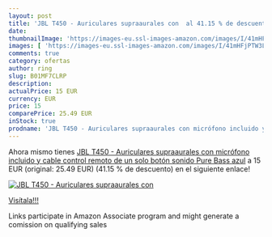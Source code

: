```yaml
---
layout: post
title: 'JBL T450 - Auriculares supraaurales con  al 41.15 % de descuento'
date: 
thumbnailImage: 'https://images-eu.ssl-images-amazon.com/images/I/41mHFjPTW3L._SL200_.jpg'
images: [ 'https://images-eu.ssl-images-amazon.com/images/I/41mHFjPTW3L._SL200_.jpg' ]
comments: true
category: ofertas
author: ring
slug: B01MF7CLRP
description:
actualPrice: 15 EUR
currency: EUR
price: 15
comparePrice: 25.49 EUR
inStock: true
prodname: 'JBL T450 - Auriculares supraaurales con micrófono incluido y cable  control remoto de un solo botón  sonido Pure Bass  azul'
---
```


Ahora mismo tienes [JBL T450 - Auriculares supraaurales con micrófono incluido y cable  control remoto de un solo botón  sonido Pure Bass  azul](https://www.amazon.es/dp/B01MF7CLRP/?tag=tolees-21) a 15 EUR (original: 25.49 EUR) (41.15 %  de descuento) en el siguiente enlace!

[![JBL T450 - Auriculares supraaurales con ](https://images-eu.ssl-images-amazon.com/images/I/41mHFjPTW3L._SL200_.jpg)](https://www.amazon.es/dp/B01MF7CLRP/?tag=tolees-21)

[Visítala!!!](https://www.amazon.es/dp/B01MF7CLRP/?tag=tolees-21)

Links participate in Amazon Associate program and might generate a comission on qualifying sales
